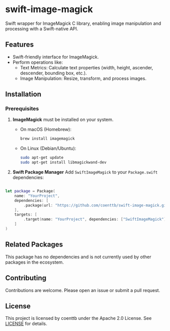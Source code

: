 # swift-image-magick

Swift wrapper for ImageMagick C library, enabling image manipulation and processing with a Swift-native API.

## Features

- Swift-friendly interface for ImageMagick.
- Perform operations like:
  - Text Metrics: Calculate text properties (width, height, ascender, descender, bounding box, etc.).
  - Image Manipulation: Resize, transform, and process images.

## Installation

### Prerequisites

1. **ImageMagick** must be installed on your system.

   - On macOS (Homebrew):
     ```bash
     brew install imagemagick
     ```

   - On Linux (Debian/Ubuntu):
     ```bash
     sudo apt-get update
     sudo apt-get install libmagickwand-dev
     ```

2. **Swift Package Manager** Add `SwiftImageMagick` to your `Package.swift` dependencies:

```swift

let package = Package(
    name: "YourProject",
    dependencies: [
        .package(url: "https://github.com/coenttb/swift-image-magick.git", branch: "main")
    ],
    targets: [
        .target(name: "YourProject", dependencies: ["SwiftImageMagick"])
    ]
)
```

## Related Packages

This package has no dependencies and is not currently used by other packages in the ecosystem.

## Contributing

Contributions are welcome. Please open an issue or submit a pull request.

## License

This project is licensed by coenttb under the Apache 2.0 License. See [LICENSE](LICENSE) for details.
